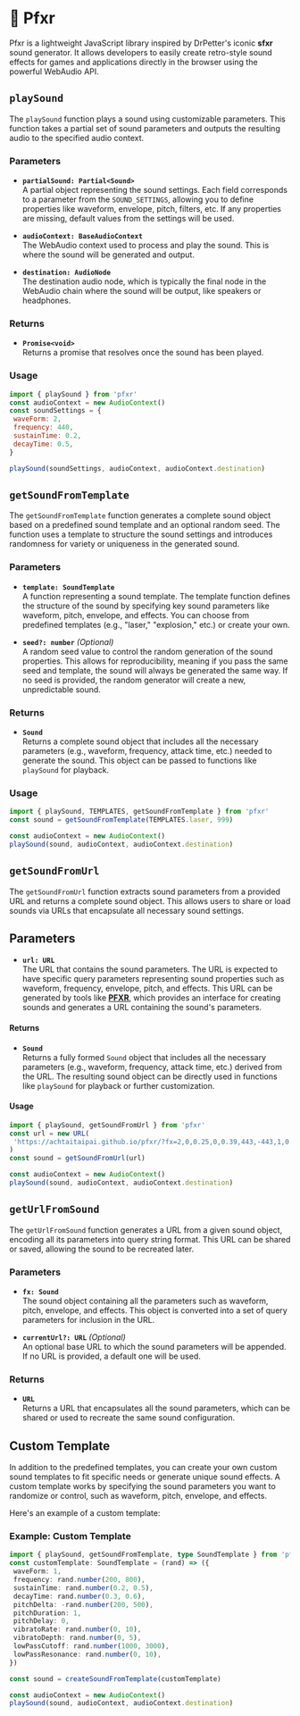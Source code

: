 # 💨 Pfxr

Pfxr is a lightweight JavaScript library inspired by DrPetter's iconic **sfxr** sound generator. It allows developers to easily create retro-style sound effects for games and applications directly in the browser using the powerful WebAudio API.

## `playSound`

The `playSound` function plays a sound using customizable parameters. This function takes a partial set of sound parameters and outputs the resulting audio to the specified audio context.

### Parameters

- **`partialSound: Partial<Sound>`**  
   A partial object representing the sound settings. Each field corresponds to a parameter from the `SOUND_SETTINGS`, allowing you to define properties like waveform, envelope, pitch, filters, etc. If any properties are missing, default values from the settings will be used.
- **`audioContext: BaseAudioContext`**  
   The WebAudio context used to process and play the sound. This is where the sound will be generated and output.

- **`destination: AudioNode`**  
   The destination audio node, which is typically the final node in the WebAudio chain where the sound will be output, like speakers or headphones.

### Returns

- **`Promise<void>`**  
   Returns a promise that resolves once the sound has been played.

### Usage

```javascript
import { playSound } from 'pfxr'
const audioContext = new AudioContext()
const soundSettings = {
 waveForm: 2,
 frequency: 440,
 sustainTime: 0.2,
 decayTime: 0.5,
}

playSound(soundSettings, audioContext, audioContext.destination)
```

## `getSoundFromTemplate`

The `getSoundFromTemplate` function generates a complete sound object based on a predefined sound template and an optional random seed. The function uses a template to structure the sound settings and introduces randomness for variety or uniqueness in the generated sound.

### Parameters

- **`template: SoundTemplate`**  
   A function representing a sound template. The template function defines the structure of the sound by specifying key sound parameters like waveform, pitch, envelope, and effects. You can choose from predefined templates (e.g., "laser," "explosion," etc.) or create your own.

- **`seed?: number`** _(Optional)_  
   A random seed value to control the random generation of the sound properties. This allows for reproducibility, meaning if you pass the same seed and template, the sound will always be generated the same way. If no seed is provided, the random generator will create a new, unpredictable sound.

### Returns

- **`Sound`**  
   Returns a complete sound object that includes all the necessary parameters (e.g., waveform, frequency, attack time, etc.) needed to generate the sound. This object can be passed to functions like `playSound` for playback.

### Usage

```javascript
import { playSound, TEMPLATES, getSoundFromTemplate } from 'pfxr'
const sound = getSoundFromTemplate(TEMPLATES.laser, 999)

const audioContext = new AudioContext()
playSound(sound, audioContext, audioContext.destination)
```

## `getSoundFromUrl`

The `getSoundFromUrl` function extracts sound parameters from a provided URL and returns a complete sound object. This allows users to share or load sounds via URLs that encapsulate all necessary sound settings.

## Parameters

- **`url: URL`**  
   The URL that contains the sound parameters. The URL is expected to have specific query parameters representing sound properties such as waveform, frequency, envelope, pitch, and effects. This URL can be generated by tools like **[PFXR](https://achtaitaipai.github.io/pfxr/)**, which provides an interface for creating sounds and generates a URL containing the sound's parameters.

#### Returns

- **`Sound`**  
   Returns a fully formed `Sound` object that includes all the necessary parameters (e.g., waveform, frequency, attack time, etc.) derived from the URL. The resulting sound object can be directly used in functions like `playSound` for playback or further customization.

#### Usage

```javascript
import { playSound, getSoundFromUrl } from 'pfxr'
const url = new URL(
 'https://achtaitaipai.github.io/pfxr/?fx=2,0,0.25,0,0.39,443,-443,1,0.12,12,11,10,0.61,0,0,4000,0,100,50,0,0',
)
const sound = getSoundFromUrl(url)

const audioContext = new AudioContext()
playSound(sound, audioContext, audioContext.destination)
```

## `getUrlFromSound`

The `getUrlFromSound` function generates a URL from a given sound object, encoding all its parameters into query string format. This URL can be shared or saved, allowing the sound to be recreated later.

### Parameters

- **`fx: Sound`**  
   The sound object containing all the parameters such as waveform, pitch, envelope, and effects. This object is converted into a set of query parameters for inclusion in the URL.

- **`currentUrl?: URL`** _(Optional)_  
   An optional base URL to which the sound parameters will be appended. If no URL is provided, a default one will be used.

### Returns

- **`URL`**  
   Returns a URL that encapsulates all the sound parameters, which can be shared or used to recreate the same sound configuration.

## Custom Template

In addition to the predefined templates, you can create your own custom sound templates to fit specific needs or generate unique sound effects. A custom template works by specifying the sound parameters you want to randomize or control, such as waveform, pitch, envelope, and effects.

Here's an example of a custom template:

### Example: Custom Template

```typescript
import { playSound, getSoundFromTemplate, type SoundTemplate } from 'pfxr'
const customTemplate: SoundTemplate = (rand) => ({
 waveForm: 1,
 frequency: rand.number(200, 800),
 sustainTime: rand.number(0.2, 0.5),
 decayTime: rand.number(0.3, 0.6),
 pitchDelta: -rand.number(200, 500),
 pitchDuration: 1,
 pitchDelay: 0,
 vibratoRate: rand.number(0, 10),
 vibratoDepth: rand.number(0, 5),
 lowPassCutoff: rand.number(1000, 3000),
 lowPassResonance: rand.number(0, 10),
})

const sound = createSoundFromTemplate(customTemplate)

const audioContext = new AudioContext()
playSound(sound, audioContext, audioContext.destination)
```
